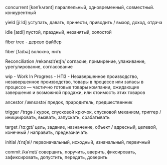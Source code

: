 concurrent [kənˈkʌrənt] параллельный, одновременный, совместный. конкурентный

yield [jiːld] уступать, давать, принести, приводить / выход, доход, отдача

idle [aɪdl] пустой, праздный, незанятый, холостой

fiber tree - дерево файбер

fiber [faɪbə] волокно, нить

Reconciliation /rekənsɪlɪˈeɪʃn/ согласие, примирение, улаживание, урегулирование, согласование

wip - Work In Progress - НПЗ - Незавершенное производство, незавершенное производство, товары в процессе или запасы в процессе — частично готовые товары компании, ожидающие завершения и возможной продажи, или стоимость этих товаров

ancestor /ˈænsəstə/ предок, прародитель, предшественник

trigger /ˈtrɪgə / курок, спусковой крючок, спусковой механизм, триггер / инициировать, вызвать, запускать, срабатывать

target /ˈtɑːgɪt/ цель, задание, назначение, объект / адресный, целевой, конечный / направить, предназначать

initial /ɪˈnɪʃəl/ первоначальный, исходный, изначальный, первичный

commit /kəˈmɪt/ совершить, поручить, вверить, фиксировать, зафиксировать, допустить, передать, доверить
